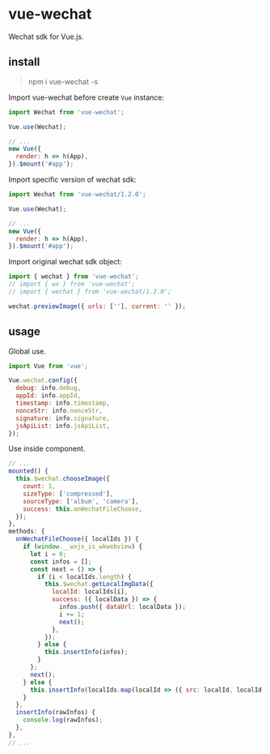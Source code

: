 # vue-wechat

Wechat sdk for Vue.js.

## install

> npm i vue-wechat -s

Import vue-wechat before create `Vue` instance:

```js
import Wechat from 'vue-wechat';

Vue.use(Wechat);

// ...
new Vue({
  render: h => h(App),
}).$mount('#app');
```

Import specific version of wechat sdk:

```js
import Wechat from 'vue-wechat/1.2.0';

Vue.use(Wechat);

// ...
new Vue({
  render: h => h(App),
}).$mount('#app');
```

Import original wechat sdk object:

```js
import { wechat } from 'vue-wechat';
// import { wx } from 'vue-wechat';
// import { wechat } from 'vue-wechat/1.2.0';

wechat.previewImage({ urls: [''], current: '' });
```

## usage

Global use.

```js
import Vue from 'vue';

Vue.wechat.config({
  debug: info.debug,
  appId: info.appId,
  timestamp: info.timestamp,
  nonceStr: info.nonceStr,
  signature: info.signature,
  jsApiList: info.jsApiList,
});
```

Use inside component.

```js
// ...
mounted() {
  this.$wechat.chooseImage({
    count: 1,
    sizeType: ['compressed'],
    sourceType: ['album', 'camera'],
    success: this.onWechatFileChoose,
  });
},
methods: {
  onWechatFileChoose({ localIds }) {
    if (window.__wxjs_is_wkwebview) {
      let i = 0;
      const infos = [];
      const next = () => {
        if (i < localIds.length) {
          this.$wechat.getLocalImgData({
            localId: localIds[i],
            success: ({ localData }) => {
              infos.push({ dataUrl: localData });
              i += 1;
              next();
            },
          });
        } else {
          this.insertInfo(infos);
        }
      };
      next();
    } else {
      this.insertInfo(localIds.map(localId => ({ src: localId, localId })));
    }
  },
  insertInfo(rawInfos) {
    console.log(rawInfos);
  },
},
// ...
```
